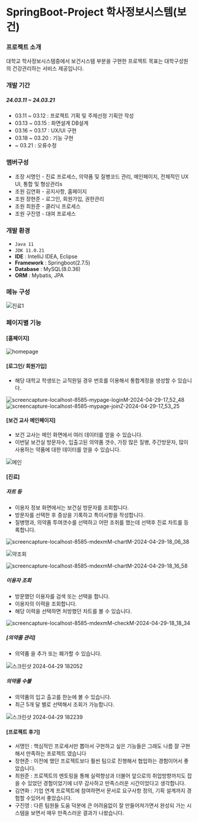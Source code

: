 # SpringBoot-Project 학사정보시스템(보건)


### 프로젝트 소개 
대학교 학사정보시스템중에서 보건시스템 부분을 구현한 프로젝트
목표는 대학구성원의 건강관리하는 서비스 제공입니다.

### 개발 기간
##### 24.03.11 ~ 24.03.21
-  03.11 ~ 03.12 : 프로젝트 기획 및 주제선정 기획안 작성
-  03.13 ~ 03.15 : 화면설계 DB설계
-  03.16 ~ 03.17 : UX/UI 구현
-  03.18 ~ 03.20 : 기능 구현
-  ~ 03.21 : 오류수정

### 맴버구성
- 조장 서명인 - 진료 프로세스, 의약품 및 질병코드 관리, 메인페이지, 전체적인 UX UI, 통합 및 형상관리s
- 조원 김연화 - 공지사항, 홈페이지
- 조원 장현준 - 로그인, 회원가입, 권한관리
- 조원 최원준 - 클리닉 프로세스
- 조원 구진영 - 대여 프로세스

### 개발 환경
- `Java 11`
- `JDK 11.0.21`
- **IDE** : IntelliJ IDEA, Eclipse
- **Framework** : Springboot(2.7.5)
- **Database** : MySQL(8.0.36)
- **ORM** : Mybatis, JPA

### 메뉴 구성
![진료1](https://github.com/westco2/Medics/assets/148563632/e362f051-abed-4530-ad13-2b3d966b64ef)

### 페이지별 기능
#### [홈페이지]
![homepage](https://github.com/westco2/Medics/assets/148563632/508a6482-e7f1-4a13-80b9-bf7fd2cd319d)

#### [로그인/ 회원가입]
- 해당 대학교 학생또는 교직원일 경우 번호를 이용해서 통합계정을 생성할 수 있습니다.

![screencapture-localhost-8585-mypage-loginM-2024-04-29-17_52_48](https://github.com/westco2/Medics/assets/148563632/964923e4-8a12-48fc-a44d-4414788b08ba)
![screencapture-localhost-8585-mypage-joinZ-2024-04-29-17_53_25](https://github.com/westco2/Medics/assets/148563632/6d0f4cc2-101b-4082-a865-b806de321816)

#### [보건 교사 메인페이지]
- 보건 교사는 메인 화면에서 여러 데이터를 얻을 수 있습니다.
- 이번달 보건실 방문자수, 입출고된 의약품 갯수, 가장 많은 질병, 주간방문자, 많이 사용하는 약품에 대한 데이터를 얻을 수 있습니다.

![메인](https://github.com/westco2/Medics/assets/148563632/77fa2c3b-e369-4763-a232-505265ca875e)

#### [진료]
##### 자트 등
- 이용자 정보 화면에서는 보건실 방문자를 조회합니다.
- 방문자를 선택한 후 증상을 기록하고 특이사항을 작성합니다.
- 질병명과, 의약품 투여갯수를 선택하고 어떤 조취를 했는데 선택후 진료 차트를 등록합니다.

![screencapture-localhost-8585-mdexmM-chartM-2024-04-29-18_06_38](https://github.com/westco2/Medics/assets/148563632/c23e40d6-5b2f-448c-a6e9-12a0947829ac)


![약조회](https://github.com/westco2/Medics/assets/148563632/2815ff89-1047-4ea4-b2b4-abced53db95a)


![screencapture-localhost-8585-mdexmM-chartM-2024-04-29-18_16_58](https://github.com/westco2/Medics/assets/148563632/8c6e2c92-bcb9-40a7-85cd-5b4b979381ab)


##### 이용자 조회
- 방문했던 이용자를 검색 또는 선택을 합니다.
- 이용자의 이력을 조회합니다.
- 해당 이력을 선택하면 처방했던 차트를 볼 수 있습니다.

![screencapture-localhost-8585-mdexmM-checkM-2024-04-29-18_18_34](https://github.com/westco2/Medics/assets/148563632/8b6ce024-553c-4beb-9738-32730215c865)

##### [의약품 관리]

- 의약품 을 추가 또는 폐가할 수 있습니다.

![스크린샷 2024-04-29 182052](https://github.com/westco2/Medics/assets/148563632/cc421c93-6b7f-462e-8e83-1dea67879466)

##### 의약품 수불
- 의약품의 입고 출고를 한눈에 볼 수 있습니다.
- 최근 5개 달 별로 선택해서 조회가 가능합니다.

![스크린샷 2024-04-29 182239](https://github.com/westco2/Medics/assets/148563632/be146f94-2e1e-4460-bed2-ff64eed268ca)

#### [프로젝트 후기]
- 서명인 : 핵심적인 프로세서만 뽑아서 구현하고 싶은 기능들은 그래도 나름 잘 구현해서 만족하는 프로젝트 였습니다
- 장현준 : 이전에 했던 프로젝트보다 훨씬 팀으로 진행해서 협업하는 경험이어서 좋았습니다.
- 최원준 : 프로젝트의 멘토링을 통해 실력향상과 더불어 앞으로의 취업방향까지도 잡을 수 있었던 경험이었기에 너무 감사하고 만족스러운 시간이었다고 생각합니다.
- 김연화 : 기업 연계 프로젝트에 참여하면서 문서로 요구사항 정의, 기획 설계까지 경험할 수있어서 좋았습니다.
- 구진영 : 다른 팀원들 도움 덕분에 큰 어려움없이 잘 만들어져가면서 완성되 가는 시스템을 보면서 매우 만족스러운 결과가 나왔습니다.



